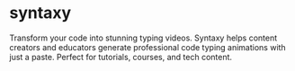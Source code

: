 # syntaxy
Transform your code into stunning typing videos. Syntaxy helps content creators and educators generate professional code typing animations with just a paste. Perfect for tutorials, courses, and tech content.
